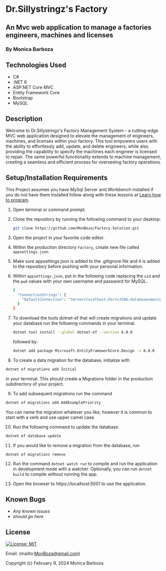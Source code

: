 # Dr.Sillystringz's Factory

## An Mvc web application to manage a factories engineers, machines and licenses

### By Monica Barboza

## Technologies Used

* C#
* .NET 6
* ASP.NET Core MVC
* Entity Framework Core
* Bootstrap
* MySQL

## Description

Welcome to Dr.Sillystringz's Factory Management System - a cutting-edge MVC web application designed to elevate the management of engineers, machines, and licenses within your factory. This tool empowers users with the ability to effortlessly add, update, and delete engineers, while also providing the capability to specify the machines each engineer is licensed to repair. The same powerful functionality extends to machine management, creating a seamless and efficient process for overseeing factory operations.

## Setup/Installation Requirements

This Project assumes you have MySql Server and Workbench  installed if you do not have them installed follow along with these lessons at
[Learn how to program](https://full-time.learnhowtoprogram.com/c-and-net/getting-started-with-c/installing-and-configuring-mysql).

1. Open terminal or command prompt.
2. Clone the repository by running the following command to your desktop:

    ```bash
    git clone https://github.com/MonBoza/Factory.Solution.git
     ```

3. Open the project in your favorite code editor.

4. Within the production directory `Factory`, create new file called `appsettings.json`

5. Make sure appsettings.json is added to the .gitignore file and it is added to the repository before pushing with your personal information.

6. Within `appsettings.json`, put in the following code replacing the `uid` and the `pwd` values with your own username and password for MySQL.

    ```bash
    {
      "ConnectionStrings": {
        "DefaultConnection": "Server=localhost;Port=3306;database=monica_barboza;uid=[YOUR-USER-HERE];pwd=[YOUR-PASSWORD-HERE];"
      }
    }
    ```

7. To download the tools dotnet-ef that will create migrations and update your database run the following commands in your terminal.

    ```bash
    dotnet tool install --global dotnet-ef --version 6.0.0
    ```

    followed by:

    ```bash
    dotnet add package Microsoft.EntityFrameworkCore.Design -v 6.0.0
    ```

8. To create a data migration for the database, initialize with

  ```bash
  dotnet ef migrations add Initial
  ```

in your terminal. This should create a Migrations folder in the production subdirectory of your project.

9. To add subsequent migrations run the command

  ```bash
  dotnet ef migrations add AddExamplePriority
  ```

 You can name the migration whatever you like, however it is common to start with a verb and use upper camel case.

10. Run the following command to update the database.

  ```bash
  dotnet ef database update
  ```

11. If you would like to remove a migration from the database, run

  ```bash
  dotnet ef migrations remove
  ```

12. Run the command `dotnet watch run` to compile and run the application in development mode with a watcher. Optionally, you can run `dotnet build` to compile without running the app.

13. Open the browser to https://localhost:5001 to use the application.

## Known Bugs

* _Any known issues_
* _should go here_

## License

[![License: MIT](https://img.shields.io/badge/License-MIT-yellow.svg)](https://opensource.org/licenses/MIT)

Email: (mailto:<MonBoza@gmail.com>)

Copyright (c) February 9, 2024 Monica Barboza
